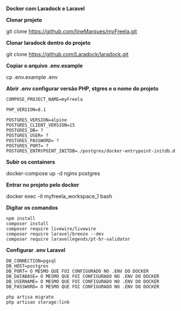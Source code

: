 **Docker com Laradock e Laravel**

**Clonar projeto**

git clone https://github.com/lineMarques/myFreela.git


**Clonar laradock dentro do projeto**

git clone https://github.com/Laradock/laradock.git



**Copiar o arquivo .env.example**

cp .env.example .env


**Abrir .env configurar versão PHP, stgres e o nome do projeto**

```
COMPOSE_PROJECT_NAME=myFreela
```

```
PHP_VERSION=8.1
```

```
POSTGRES_VERSION=alpine
POSTGRES_CLIENT_VERSION=15
POSTGRES_DB= ?
POSTGRES_USER= ?
POSTGRES_PASSWORD= ?
POSTGRES_PORT= ?
POSTGRES_ENTRYPOINT_INITDB=./postgres/docker-entrypoint-initdb.d
```

**Subir os containers**

docker-compose up -d nginx postgres

**Entrar no projeto pelo docker**

docker exec -it myfreela_workspace_1 bash

**Digitar os comandos**

```
npm install
composer install
composer require livewire/livewire
composer require laravel/breeze --dev
composer require laravellegends/pt-br-validator
```

**Configurar .env Laravel**

```
DB_CONNECTION=pgsql
DB_HOST=postgres
DB_PORT= O MESMO QUE FOI CONFIGURADO NO .ENV DO DOCKER
DB_DATABASE= O MESMO QUE FOI CONFIGURADO NO .ENV DO DOCKER
DB_USERNAME= O MESMO QUE FOI CONFIGURADO NO .ENV DO DOCKER
DB_PASSWORD= O MESMO QUE FOI CONFIGURADO NO .ENV DO DOCKER
```

```
php artisa migrate
php artisan storage:link
```
